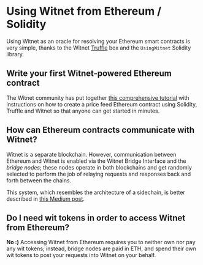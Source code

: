 # Using Witnet from Ethereum / Solidity

Using Witnet as an oracle for resolving your Ethereum smart contracts is
very simple, thanks to the Witnet [Truffle][truffle] box and the
`UsingWitnet` Solidity library.

## Write your first Witnet-powered Ethereum contract

The Witnet community has put together
[this comprehensive tutorial][tutorial] with instructions on how to create a
price feed Ethereum contract using Solidity, Truffle and Witnet
so that anyone can get started in minutes.

## How can Ethereum contracts communicate with Witnet?

Witnet is a separate blockchain. However, communication between Ethereum
and Witnet is enabled via the Witnet Bridge
Interface and the *bridge nodes*; these nodes operate in both
blockchains and get randomly selected to perform the job of relaying
requests and responses back and forth between the chains.

This system, which resembles the architecture of a sidechain, is better
described in [this Medium post][bridges].

## Do I need wit tokens in order to access Witnet from Ethereum?

**No :)** Accessing Witnet from Ethereum requires you to
neither own nor pay any wit tokens; instead, bridge nodes are paid in
ETH, and spend their own wit tokens to post your requests
into Witnet on your behalf.

[truffle]: https://www.trufflesuite.com/
[tutorial]: /tutorials/bitcoin-price-feed/introduction
[bridges]: https://medium.com/witnet/ethereum-loves-witnet-9a3fd21e6f5c
